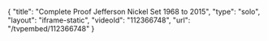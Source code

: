 {
    "title": "Complete Proof Jefferson Nickel Set  1968 to 2015",
    "type": "solo",
    "layout": "iframe-static",
    "videoId": "112366748",
    "url": "\/tvpembed\/112366748"
}